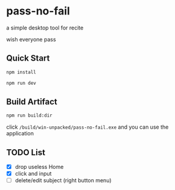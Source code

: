 # pass-no-fail

a simple desktop tool for recite

wish everyone pass

## Quick Start

``` bash
npm install

npm run dev
```

## Build Artifact

``` bash
npm run build:dir
```
click `/build/win-unpacked/pass-no-fail.exe` and you can use the application

## TODO List

- [x] drop useless Home
- [x] click and input
- [ ] delete/edit subject (right button menu)
